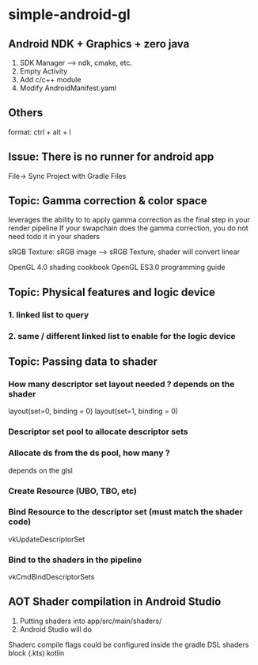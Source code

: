 # simple-android-gl

## Android NDK + Graphics + zero java

1. SDK Manager --> ndk, cmake, etc.
2. Empty Activity
3. Add c/c++ module
4. Modify AndroidManifest.yaml



## Others

format: ctrl + alt + l

## Issue: There is no runner for android app
File-> Sync Project with Gradle Files

## Topic: Gamma correction & color space
leverages the ability to to apply gamma correction as the final step in your render pipeline
If your swapchain does the gamma correction, you do not need todo it in your shaders


sRGB Texture: sRGB image --> sRGB Texture, shader will convert linear

OpenGL 4.0 shading cookbook
OpenGL ES3.0 programming guide

## Topic: Physical features and logic device

### 1. linked list to query

### 2. same / different linked list to enable for the logic device

## Topic: Passing data to shader

### How many descriptor set layout needed ? depends on the shader

layout(set=0, binding = 0)
layout(set=1, binding = 0)

### Descriptor set pool to allocate descriptor sets

### Allocate ds from the ds pool, how many ? 
depends on the glsl

### Create Resource (UBO, TBO, etc)

### Bind Resource to the descriptor set (must match the shader code)
vkUpdateDescriptorSet
### Bind to the shaders in the pipeline
vkCmdBindDescriptorSets


## AOT Shader compilation in Android Studio
1. Putting shaders into app/src/main/shaders/
2. Android Studio will do

Shaderc compile flags could be configured inside the gradle DSL shaders block (.kts) kotlin